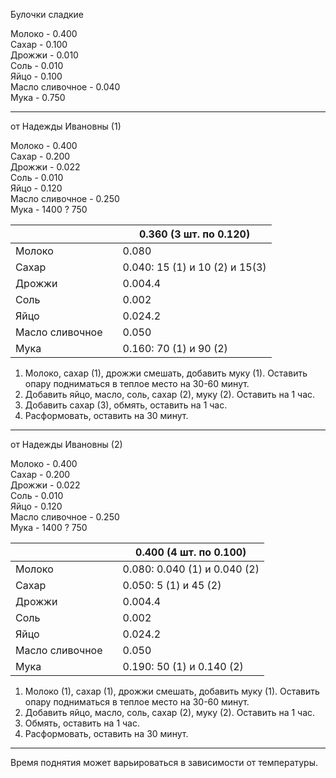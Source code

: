 Булочки сладкие

Молоко - 0.400  
Сахар - 0.100  
Дрожжи - 0.010  
Соль - 0.010  
Яйцо - 0.100  
Масло сливочное - 0.040  
Мука - 0.750  

---
от Надежды Ивановны (1)

Молоко - 0.400  
Сахар - 0.200   
Дрожжи - 0.022   
Соль - 0.010  
Яйцо - 0.120  
Масло сливочное - 0.250  
Мука - 1400 ? 750  

|                 |     | 0.360 (3 шт. по 0.120)         |
| --------------- | --- | ------------------------------ |
| Молоко          |     | 0.080                          |
| Сахар           |     | 0.040: 15 (1) и 10 (2) и 15(3) |
| Дрожжи          |     | 0.004.4                        |
| Соль            |     | 0.002                          |
| Яйцо            |     | 0.024.2                        |
| Масло сливочное |     | 0.050                          |
| Мука            |     | 0.160: 70 (1) и 90 (2)         |
1. Молоко, сахар (1), дрожжи смешать, добавить муку (1). Оставить опару подниматься в теплое место на 30-60 минут.
2. Добавить яйцо, масло, соль, сахар (2), муку (2). Оставить на 1 час.
4. Добавить сахар (3), обмять, оставить на 1 час.
5. Расформовать, оставить на 30 минут.

---
от Надежды Ивановны (2)

Молоко - 0.400  
Сахар - 0.200   
Дрожжи - 0.022   
Соль - 0.010  
Яйцо - 0.120  
Масло сливочное - 0.250  
Мука - 1400 ? 750  

|                 |     | 0.400 (4 шт. по 0.100)       |
| --------------- | --- | ---------------------------- |
| Молоко          |     | 0.080: 0.040 (1) и 0.040 (2) |
| Сахар           |     | 0.050: 5 (1) и 45 (2)        |
| Дрожжи          |     | 0.004.4                      |
| Соль            |     | 0.002                        |
| Яйцо            |     | 0.024.2                      |
| Масло сливочное |     | 0.050                        |
| Мука            |     | 0.190: 50 (1) и 0.140 (2)    |
1. Молоко (1), сахар (1), дрожжи смешать, добавить муку (1). Оставить опару подниматься в теплое место на 30-60 минут.
2. Добавить яйцо, масло, соль, сахар (2), муку (2). Оставить на 1 час.
4. Обмять, оставить на 1 час.
5. Расформовать, оставить на 30 минут.

---

Время поднятия может варьироваться в зависимости от температуры.